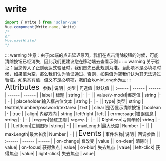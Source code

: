 # write

<ClientOnly>
<sv-write/>
</ClientOnly>

```javascript
import { Write } from 'solar-vue'
Vue.component(Write.name, Write)
/*
or
Vue.use(Write)
*/
```

<ClientOnly>
::: warning
注意：由于pc端的点击延迟原因，我们在点击清除按钮的时候，可能清除按钮已经消失，因此我们更建议您在移动端去查看示例
:::
</ClientOnly>

<ClientOnly>
::: warning
关于验证：当您传入了正则表达式验证时，我们首先已此规则为准。当此项不是必填项时候，如果值为空，那么我们认为验证通过。否则，如果值为空我们认为其无法通过验证。如果其有值，但又不是必填项，我们会以minLength为主
:::
</ClientOnly>

<ClientOnly>
<font size=5>Attributes</font>
| 参数| 说明 | 类型 | 可选值 | 默认值 |
| :------ | ------ | ------ | ------ | ------ |
| label | 标题 | string |- | - |
| value/v-model|绑定值 | string |- | - |
| placeholder|输入框占位文本 | string |- | - |
| type| 类型 | string | text/tel/number/password/textarea | text |
| clear|是否显示清除按钮 | boolean |- | true |
| align| 内容方向 | string | left/right | left |
| errmessage|错误信息 | string |- | - |
| regexp|验证正则 | regexp |- | - |
| RightIcon|右侧年龄| string | - |  |
| LeftIcon|左侧图标| string | - |  |
| maxLength|最大长度| Number | - |  |
| maxLength|最大长度| Number | - |  |
<font size=5>Events</font>
| 事件名称| 说明 | 回调参数 |
| :------ | ------ | ------ |
| on-change| 值改变 | value |
| on-clear| 清除时 | value|
| on-focus| 获得焦点 | value|
| on-blur| 失去焦点 | value|
| left-click| 获得焦点 | value|
| right-click| 失去焦点 | value|
</ClientOnly>
